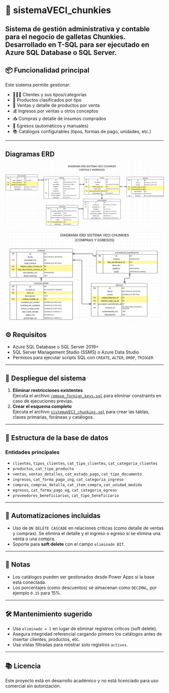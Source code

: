 # 💼 sistemaVECI_chunkies
Sistema de gestión administrativa y contable para el negocio de galletas Chunkies.  
Desarrollado en T-SQL para ser ejecutado en **Azure SQL Database** o **SQL Server**.
---
## 📦 Funcionalidad principal
Este sistema permite gestionar:
- 🧑‍🤝‍🧑 Clientes y sus tipos/categorías
- 🍪 Productos clasificados por tipo
- 🧾 Ventas y detalle de productos por venta
- 💰 Ingresos por ventas u otros conceptos
- 📥 Compras y detalle de insumos comprados
- 💸 Egresos (automáticos y manuales)
- 📚 Catálogos configurables (tipos, formas de pago, unidades, etc.)
---
## Diagramas ERD

![Diagrama ERD VENTAS-INGRESOS](docs/img/ERD-VENTAS-INGRESOS.png)

![Diagrama ERD COMPRAS-EGRESOS](docs/img/ERD-COMPRAS-EGRESOS.png)

## ⚙️ Requisitos
- Azure SQL Database o SQL Server 2019+
- SQL Server Management Studio (SSMS) o Azure Data Studio
- Permisos para ejecutar scripts SQL con `CREATE`, `ALTER`, `DROP`, `TRIGGER`
---
## 🚀 Despliegue del sistema
1. **Eliminar restricciones existentes**  
   Ejecuta el archivo [`remove_foreign_keys.sql`](./remove_foreign_keys.sql) para eliminar constraints en caso de ejecuciones previas.
2. **Crear el esquema completo**  
   Ejecuta el archivo [`sistemaVECI_chunkies.sql`](./squema_sistemaVECI_Chunkies.sql) para crear las tablas, claves primarias, foráneas y catálogos.
---

## 🧩 Estructura de la base de datos
### Entidades principales
- `clientes`, `tipos_clientes`, `cat_tipo_clientes`, `cat_categoria_clientes`
- `productos`, `cat_tipo_producto`
- `ventas`, `ventas_detalles`, `cat_estado_pago`, `cat_tipo_documento`
- `ingresos`, `cat_forma_pago_ing`, `cat_categoria_ingreso`
- `compras`, `compras_detalle`, `cat_item_compra`, `cat_unidad_medida`
- `egresos`, `cat_forma_pago_eg`, `cat_categoria_egreso`
- `proveedores_beneficiarios`, `cat_tipo_beneficiario`
---
## 🔁 Automatizaciones incluidas
- Uso de `ON DELETE CASCADE` en relaciones críticas (como detalle de ventas y compras). Se elimina el detalle y el ingreso o egreso si se elimina una venta o una compra.
- Soporte para **soft delete** con el campo `eliminado BIT`.
---
## 📌 Notas
- Los catálogos pueden ser gestionados desde Power Apps si la base está conectada.
- Los porcentajes (como descuentos) se almacenan como `DECIMAL`, por ejemplo `0.15` para 15%.
---
## 🛠 Mantenimiento sugerido
- Usa `eliminado = 1` en lugar de eliminar registros críticos (soft delete).
- Asegura integridad referencial cargando primero los catálogos antes de insertar clientes, productos, etc.
- Usa vistas filtradas para mostrar solo registros `activos`.
---
## 📚 Licencia
Este proyecto está en desarrollo académico y no está licenciado para uso comercial sin autorización.

